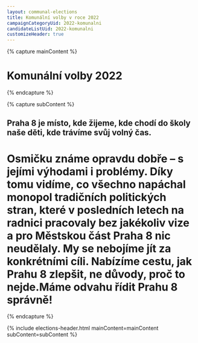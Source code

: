 ```yaml
---
layout: communal-elections
title: Komunální volby v roce 2022
campaignCategoryUid: 2022-komunalni
candidateListUid: 2022-komunalni
customizeHeader: true
---
```


{% capture mainContent %}
  <h1 class="head-alt-lg md:head-alt-xl text-center">Komunální volby 2022</h1>
{% endcapture %}

{% capture subContent %}
  <h2 class="head-xs md:head-base mt-2 text-center"><strong>Praha 8 je místo, kde žijeme, kde chodí do školy naše děti, kde trávíme svůj volný čas.</strong></h2>
  <h1 class="head-xs md:head-base mt-2 text-center">Osmičku známe opravdu dobře – s jejími výhodami i problémy. Díky tomu vidíme, co všechno napáchal monopol tradičních politických stran, které v posledních letech na radnici pracovaly bez jakékoliv vize a pro Městskou část Praha 8 nic neudělaly. My se nebojíme jít za konkrétními cíli. Nabízíme cestu, jak Prahu 8 zlepšit, ne důvody, proč to nejde.<strong>Máme odvahu řídit Prahu 8 správně!</strong></h1>
{% endcapture %}

{% include elections-header.html mainContent=mainContent subContent=subContent %}
